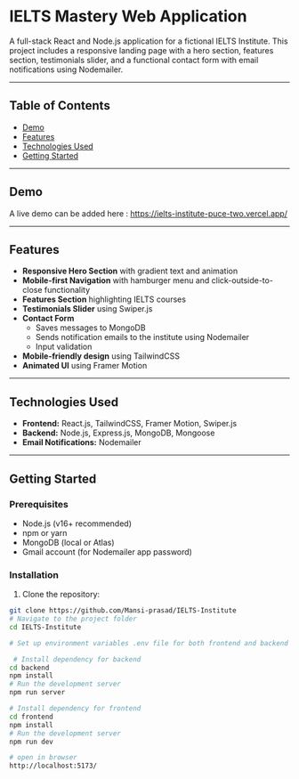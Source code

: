 # IELTS Mastery Web Application

A full-stack React and Node.js application for a fictional IELTS Institute. This project includes a responsive landing page with a hero section, features section, testimonials slider, and a functional contact form with email notifications using Nodemailer.

---

## Table of Contents

- [Demo](#demo)
- [Features](#features)
- [Technologies Used](#technologies-used)
- [Getting Started](#getting-started)

---

## Demo

A live demo can be added here : 
https://ielts-institute-puce-two.vercel.app/

---

## Features

- **Responsive Hero Section** with gradient text and animation
- **Mobile-first Navigation** with hamburger menu and click-outside-to-close functionality
- **Features Section** highlighting IELTS courses
- **Testimonials Slider** using Swiper.js
- **Contact Form**
  - Saves messages to MongoDB
  - Sends notification emails to the institute using Nodemailer
  - Input validation
- **Mobile-friendly design** using TailwindCSS
- **Animated UI** using Framer Motion

---

## Technologies Used

- **Frontend:** React.js, TailwindCSS, Framer Motion, Swiper.js
- **Backend:** Node.js, Express.js, MongoDB, Mongoose
- **Email Notifications:** Nodemailer

---

## Getting Started

### Prerequisites

- Node.js (v16+ recommended)
- npm or yarn
- MongoDB (local or Atlas)
- Gmail account (for Nodemailer app password)

### Installation

1. Clone the repository:

```bash
git clone https://github.com/Mansi-prasad/IELTS-Institute
# Navigate to the project folder
cd IELTS-Institute

# Set up environment variables .env file for both frontend and backend

 # Install dependency for backend
cd backend
npm install
# Run the development server
npm run server

# Install dependency for frontend
cd frontend
npm install
# Run the development server
npm run dev

# open in browser
http://localhost:5173/


```
